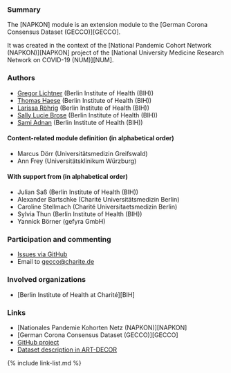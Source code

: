 ### Summary

The [NAPKON] module is an extension module to the [German Corona Consensus Dataset (GECCO)][GECCO].

It was created in the context of the [National Pandemic Cohort Network (NAPKON)][NAPKON] project of the [National University Medicine Research Network on COVID-19 (NUM)][NUM].

### Authors
* [Gregor Lichtner](https://github.com/glichtner) (Berlin Institute of Health (BIH))
* [Thomas Haese](https://github.com/thaese) (Berlin Institute of Health (BIH))
* [Larissa Röhrig](https://github.com/Larissa-MR) (Berlin Institute of Health (BIH))
* [Sally Lucie Brose](https://github.com/BroseS8927) (Berlin Institute of Health (BIH))
* [Sami Adnan](https://github.com/sami5001) (Berlin Institute of Health (BIH))

#### Content-related module definition (in alphabetical order)
* Marcus Dörr (Universitätsmedizin Greifswald)
* Ann Frey (Universitätsklinikum Würzburg)

#### With support from (in alphabetical order)
* Julian Saß (Berlin Institute of Health (BIH))
* Alexander Bartschke (Charité Universitätsmedizin Berlin)
* Caroline Stellmach (Charité Universitaetsmedizin Berlin)
* Sylvia Thun (Berlin Institute of Health (BIH))
* Yannick Börner (gefyra GmbH)

### Participation and commenting

* [Issues via GitHub](https://github.com/BIH-CEI/{{site.data.fhir.packageId}}/issues/)
* Email to [gecco@charite.de](mailto:gecco@charite.de)

### Involved organizations
* [Berlin Institute of Health at Charité][BIH]

### Links
* [Nationales Pandemie Kohorten Netz (NAPKON)][NAPKON]
* [German Corona Consensus Dataset (GECCO)][GECCO]
* [GitHub project](https://github.com/BIH-CEI/{{site.data.fhir.packageId}}/)
* [Dataset description in ART-DECOR](https://github.com/BIH-CEI/{{site.data.fhir.packageId}}/)

{% include link-list.md %}

